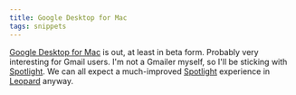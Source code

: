 ```yaml
---
title: Google Desktop for Mac
tags: snippets
---
```


[Google Desktop for Mac](http://desktop.google.com/mac/) is out, at least in beta form. Probably very interesting for Gmail users. I'm not a Gmailer myself, so I'll be sticking with [Spotlight](http://wincent.com/wiki/Spotlight). We can all expect a much-improved [Spotlight](http://wincent.com/wiki/Spotlight) experience in [Leopard](http://wincent.com/wiki/Leopard) anyway.

